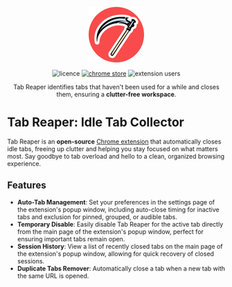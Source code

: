 <p align="center">
  <a href="https://vladbulyukhin.github.io/tab-reaper/" target="_blank"><img src="public/icons/icon-active-128.png" /></a>
</p>
<p align="center">
  <img src="https://img.shields.io/github/license/vladbulyukhin/tab-reaper" alt="licence" />
  <a href="https://chrome.google.com/webstore/detail/tab-reaper-idle-tab-colle/lpdcbkckljbnkjbajmjhehdilncjjgii"><img src="https://img.shields.io/chrome-web-store/v/lpdcbkckljbnkjbajmjhehdilncjjgii" alt="chrome store" /></a>
  <img src="https://img.shields.io/chrome-web-store/users/lpdcbkckljbnkjbajmjhehdilncjjgii" alt="extension users" />
</p>
<p align="center">
    Tab Reaper identifies tabs that haven't been used for a while and closes them, ensuring a <strong>clutter-free workspace</strong>.
</p>

# Tab Reaper: Idle Tab Collector

Tab Reaper is an <strong>open-source</strong> [Chrome extension](https://chrome.google.com/webstore/detail/tab-reaper-idle-tab-colle/lpdcbkckljbnkjbajmjhehdilncjjgii) that automatically closes idle tabs, freeing up clutter and
helping you stay focused on what matters most. Say goodbye to tab overload and hello to a clean,
organized browsing experience.

## Features

- **Auto-Tab Management**: Set your preferences in the settings page of the extension's popup window, including auto-close timing for inactive tabs and exclusion for pinned, grouped, or audible tabs.
- **Temporary Disable**: Easily disable Tab Reaper for the active tab directly from the main page of the extension's popup window, perfect for ensuring important tabs remain open.
- **Session History**: View a list of recently closed tabs on the main page of the extension's popup window, allowing for quick recovery of closed sessions.
- **Duplicate Tabs Remover**: Automatically close a tab when a new tab with the same URL is opened.
